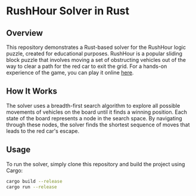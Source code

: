 # RushHour Solver in Rust

## Overview
This repository demonstrates a Rust-based solver for the RushHour logic puzzle, created for educational purposes. RushHour is a popular sliding block puzzle that involves moving a set of obstructing vehicles out of the way to clear a path for the red car to exit the grid. For a hands-on experience of the game, you can play it online [here](https://www.thinkfun.com/rush-hour-online-play/).

## How It Works
The solver uses a breadth-first search algorithm to explore all possible movements of vehicles on the board until it finds a winning position. Each state of the board represents a node in the search space. By navigating through these nodes, the solver finds the shortest sequence of moves that leads to the red car's escape.

## Usage
To run the solver, simply clone this repository and build the project using Cargo:

```bash
cargo build --release
cargo run --release

